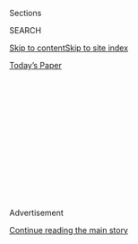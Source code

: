 <div id="app">

<div>

<div>

<div>

<div class="NYTAppHideMasthead css-1q2w90k e1suatyy0">

<div class="section css-ui9rw0 e1suatyy2">

<div class="css-eph4ug er09x8g0">

<div class="css-6n7j50">

</div>

<span class="css-1dv1kvn">Sections</span>

<div class="css-10488qs">

<span class="css-1dv1kvn">SEARCH</span>

</div>

[Skip to content](#site-content)[Skip to site
index](#site-index)

</div>

<div class="css-10698na e1huz5gh0">

</div>

</div>

<div id="masthead-bar-one" class="section hasLinks css-15hmgas e1csuq9d3">

<div class="css-uqyvli e1csuq9d0">

</div>

<div class="css-1uqjmks e1csuq9d1">

</div>

<div class="css-9e9ivx">

[](https://myaccount.nytimes.com/auth/login?response_type=cookie&client_id=vi)

</div>

<div class="css-1bvtpon e1csuq9d2">

[Today’s
Paper](https://www.nytimes.com/section/todayspaper)

</div>

</div>

</div>

</div>

<div data-aria-hidden="false">

<div id="site-content" data-role="main">

<div>

<div class="css-1aor85t" style="opacity:0.000000001;z-index:-1;visibility:hidden">

<div class="css-1hqnpie">

<div class="css-epjblv">

<span class="css-17xtcya">[Opinion](/section/opinion)</span><span class="css-x15j1o">|</span><span class="css-fwqvlz">Por
que os brasileiros deveriam ter medo do gabinete do
ódio</span>

</div>

<div class="css-k008qs">

<div class="css-1iwv8en">

<span class="css-18z7m18"></span>

<div>

</div>

</div>

<span class="css-1n6z4y">https://nyti.ms/2XmiUWk</span>

<div class="css-1705lsu">

<div class="css-4xjgmj">

<div class="css-4skfbu" data-role="toolbar" data-aria-label="Social Media Share buttons, Save button, and Comments Panel with current comment count" data-testid="share-tools">

  - 
  - 
  - 
  - 
    
    <div class="css-6n7j50">
    
    </div>

  - 

</div>

</div>

</div>

</div>

</div>

</div>

<div id="NYT_TOP_BANNER_REGION" class="css-13pd83m">

</div>

<div id="top-wrapper" class="css-1sy8kpn">

<div id="top-slug" class="css-l9onyx">

Advertisement

</div>

[Continue reading the main
story](#after-top)

<div class="ad top-wrapper" style="text-align:center;height:100%;display:block;min-height:250px">

<div id="top" class="place-ad" data-position="top" data-size-key="top">

</div>

</div>

<div id="after-top">

</div>

</div>

<div>

<div class="css-v5btjw etb61u70">

<div class="css-v05ibm etb61u71">

[Opinion](/section/opinion)

</div>

</div>

<div id="sponsor-wrapper" class="css-1hyfx7x">

<div id="sponsor-slug" class="css-19vbshk">

Supported by

</div>

[Continue reading the main
story](#after-sponsor)

<div id="sponsor" class="ad sponsor-wrapper" style="text-align:center;height:100%;display:block">

</div>

<div id="after-sponsor">

</div>

</div>

<div class="css-186x18t">

</div>

<div class="css-1vkm6nb ehdk2mb0">

# Por que os brasileiros deveriam ter medo do gabinete do ódio

</div>

O presidente Jair Bolsonaro e seus aliados têm espalhado o ódio online
contra as instituições que protegem a democracia. Agora, essa cólera
está transbordando para as ruas.

<div class="css-18e8msd">

<div class="css-vp77d3 epjyd6m0">

<div class="css-1baulvz">

Por <span class="css-1baulvz last-byline" itemprop="name">Patrícia
Campos Mello</span>

<div class="css-8atqhb">

Campos Mello é uma jornalista brasileira.

</div>

</div>

</div>

  - Aug. 4,
    2020

  - 
    
    <div class="css-4xjgmj">
    
    <div class="css-d8bdto" data-role="toolbar" data-aria-label="Social Media Share buttons, Save button, and Comments Panel with current comment count" data-testid="share-tools">
    
      - 
      - 
      - 
      - 
        
        <div class="css-6n7j50">
        
        </div>
    
      - 
    
    </div>
    
    </div>

</div>

<div class="css-79elbk" data-testid="photoviewer-wrapper">

<div class="css-z3e15g" data-testid="photoviewer-wrapper-hidden">

</div>

<div class="css-1a48zt4 ehw59r15" data-testid="photoviewer-children">

![<span class="css-cnj6d5 e1z0qqy90" itemprop="copyrightHolder"><span class="css-1ly73wi e1tej78p0">Credit...</span><span><span>Daniel
Zender</span></span></span>](https://static01.nyt.com/images/2020/08/05/opinion/05campos/04campos-articleLarge.jpg?quality=75&auto=webp&disable=upscale)

</div>

</div>

<div class="css-mdjrty">

[Read in
English](https://www.nytimes.com/2020/08/04/opinion/bolsonaro-office-of-hate-brazil.html "Read in English")[Leer
en
español](https://www.nytimes.com/es/2020/08/04/espanol/opinion/bolsonaro-oficina-odio-brasil.html "Read in Spanish")

</div>

</div>

<div class="section meteredContent css-1r7ky0e" name="articleBody" itemprop="articleBody">

<div class="css-1fanzo5 StoryBodyCompanionColumn">

<div class="css-53u6y8">

SÃO PAULO — Em 13 de junho, integrantes do “300 do Brasil”, uma milícia
de extrema direita formada por apoiadores do presidente Jair Bolsonaro,
[atiraram fogos de artifício em direção ao prédio do Supremo Tribunal
Federal em
Brasília](https://www1.folha.uol.com.br/poder/2020/05/sara-winter-xinga-moraes-diz-querer-trocar-socos-com-ele-e-promete-inferniza-lo.shtml),
simulando um bombardeio. “Se preparem, Supremo dos bandidos…bando de
bandidos, vocês estão levando o país para o caos, para o comunismo”,
disse um dos líderes, que [transmitiu o protesto ao vivo em um
vídeo](https://www.metropoles.com/brasil/video-bolsonaristas-lancam-fogos-de-artificio-em-predio-do-stf).
“Acabou, porra”, disse um dos manifestantes, [ecoando as palavras usadas
por Bolsonaro](https://www.youtube.com/watch?v=I2bZoC8FHJI) ao condenar
a investigação do Supremo contra alguns dos apoiadores do presidente,
envolvidos em campanhas de desinformação e ameaças contra os ministros
do STF.

De onde veio esse ódio contra o mais alto tribunal do Brasil?

Durante os meses que antecederam o incidente com os fogos, milhares de
contas nas redes sociais, muitas delas falsas, ligadas a apoiadores de
Bolsonaro ou a blogueiros de extrema direita, vinham postando
obscenidades e [ameaças contra os ministros do
Supremo](https://www1.folha.uol.com.br/poder/2020/05/sara-winter-xinga-moraes-diz-querer-trocar-socos-com-ele-e-promete-inferniza-lo.shtml).
Alguns apoiadores do presidente até falaram em matar e [esquartejar
ministros e seus
familiares](https://g1.globo.com/politica/noticia/2020/06/17/moraes-vota-pela-legalidade-e-continuidade-do-inquerito-das-fake-news.ghtml).
Era só uma questão de tempo até essa animosidade transbordar para as
ruas.

Esse ambiente tóxico tem sido estimulado pelo que os brasileiros chamam
de “gabinete do ódio”. Trata-se de um gabinete de assessores de
Bolsonaro, que apoiam uma rede de blogs bolsonaristas e perfis em redes
sociais que espalham desinformação e ataques contra jornalistas,
políticos, artistas e veículos de imprensa críticos ao presidente. O
gabinete do ódio não é oficial, nem tem um orçamento específico, mas é
bancado com dinheiro público. Não está claro quantas pessoas trabalham
na operação, e nem se sabe quem são todos os envolvidos. Na realidade,
Bolsonaro e seus aliados negam que exista um gabinete do ódio. Mas o
fato é que as sementes do ódio e do sectarismo que vêm sendo espalhadas
são uma ameaça à nossa democracia.

</div>

</div>

<div class="css-1fanzo5 StoryBodyCompanionColumn">

<div class="css-53u6y8">

O governo Bolsonaro enfrenta atualmente três investigações diretamente
ligadas a essa máquina do ódio. O Supremo Tribunal Federal está
investigando ataques contra seus ministros, financiados por empresários
e disseminado pela rede bolsonarista. Outro inquérito do Supremo examina
o financiamento dos atos antidemocráticos, protestos pedindo o
fechamento do Congresso e intervenção no Judiciário. Quatro ações correm
no Tribunal Superior Eleitoral investigando o uso de disparos em massa
de WhatsApp na tentativa de influenciar a campanha eleitoral de 2018,
que teriam sido financiados por empresários.

</div>

</div>

<div class="css-79elbk" data-testid="photoviewer-wrapper">

<div class="css-z3e15g" data-testid="photoviewer-wrapper-hidden">

</div>

<div class="css-1a48zt4 ehw59r15" data-testid="photoviewer-children">

![<span class="css-16f3y1r e13ogyst0" data-aria-hidden="true">Um
protesto em
Brasília</span><span class="css-cnj6d5 e1z0qqy90" itemprop="copyrightHolder"><span class="css-1ly73wi e1tej78p0">Credit...</span><span>Andressa
Anholete/Getty
Images</span></span>](https://static01.nyt.com/images/2020/08/05/opinion/04campos-PORT-2/04Campos2-articleLarge.jpg?quality=75&auto=webp&disable=upscale)

</div>

</div>

<div class="css-1fanzo5 StoryBodyCompanionColumn">

<div class="css-53u6y8">

Em 8 de julho, o Facebook [removeu inúmeras
contas](https://www1.folha.uol.com.br/poder/2020/07/facebook-remove-contas-falsas-ligadas-aos-bolsonaros-e-ao-gabinete-da-presidencia.shtml),
algumas usadas por um funcionário de Bolsonaro e por seus filhos.
Algumas estavam registradas no nome de [Tércio Arnaud
Tomaz](https://elpais.com/internacional/2020-07-10/facebook-rompe-la-oficina-del-odio-una-red-de-88-cuentas-de-apoyo-a-jair-bolsonaro.html),
assessor de Bolsonaro que é apontado como um dos líderes do [chamado
gabinete do ódio](https://apnews.com/0c58cccec2004bf250c8dab38172cbc9).

Infelizmente, eu conheço bem essa máquina do ódio. Nos últimos dois
anos, venho cobrindo o uso da desinformação na política. E acabei me
tornando um dos alvos dessas campanhas desde 2018, quando revelei no
jornal Folha de S.Paulo que empresários estavam pagando pelo envio de
milhões de mensagens por WhatsApp para influenciar a eleição
presidencial daquele ano.

Como resultado, tenho enfrentado uma campanha violenta de ameaças e
ataques pessoais. Trolls e até políticos têm compartilhado memes onde
meu rosto aparece em montagens pornográficas, e se referem a mim como
prostituta. Recebi mensagens de pessoas dizendo que eu deveria ser
estuprada. Estou processando o presidente Bolsonaro; seu filho, o
deputado federal Eduardo Bolsonaro, e um blogueiro bolsonarista [por
danos
morais](http://www.fundamedios.us/incidentes/patriciacampos-demanda-jairbolsonaro-ofensas-periodista/),
por dizerem ou insinuarem que eu ofereço sexo em troca de reportagens
exclusivas.

Não sou a única. Muitas jornalistas têm sido vítimas de ataques
misóginos no Brasil. A imprensa, ao lado do judiciário e do Congresso,
é uma das últimas barreiras contendo medidas autoritárias do
presidente. Mas não sei quanto tempo conseguiremos resistir às pressões
de Bolsonaro e seus apoiadores. A retórica e as ações cada vez mais
agressivas do presidente, seus filhos e aliados funcionam como um sinal
verde para que milícias bolsonaristas partam das palavras para as vias
de fato.

</div>

</div>

<div class="css-1fanzo5 StoryBodyCompanionColumn">

<div class="css-53u6y8">

Em 25 de maio, jornalistas que cobrem as coletivas improvisadas de
Bolsonaro no palácio do Alvorada mais uma vez foram submetidos a uma
chuva de xingamentos dos apoiadores do presidente. [Vídeo daquele dia
mostra](https://twitter.com/folha/status/1264913877399212034) os
repórteres sendo chamados de “cambada de safados” e “mídia comprada”.
“Escória\! Lixos\! Ratos\! Ratazanas\! Bolsonaro até 2050\! Imprensa
podre\!
Comunistas\!”.

</div>

</div>

<div class="css-79elbk" data-testid="photoviewer-wrapper">

<div class="css-z3e15g" data-testid="photoviewer-wrapper-hidden">

</div>

<div class="css-1a48zt4 ehw59r15" data-testid="photoviewer-children">

<div class="css-1xdhyk6 erfvjey0">

<span class="css-1ly73wi e1tej78p0">Image</span>

<div class="css-zjzyr8">

<div data-testid="lazyimage-container" style="height:257.77777777777777px">

</div>

</div>

</div>

<span class="css-16f3y1r e13ogyst0" data-aria-hidden="true">Apoiadores
do presidente do Brasil, Jair Bolsonaro, em
Brasília.</span><span class="css-cnj6d5 e1z0qqy90" itemprop="copyrightHolder"><span class="css-1ly73wi e1tej78p0">Credit...</span><span>Eraldo
Peres/Associated Press</span></span>

</div>

</div>

<div class="css-1fanzo5 StoryBodyCompanionColumn">

<div class="css-53u6y8">

Jornalistas estão longe de serem os únicos alvos. Ao longo do último
ano, a máquina do ódio vem colocando os brasileiros uns contra os
outros, e contra aqueles que têm funcionado como freios e contrapesos
para os arroubos autoritários de Bolsonaro. Essa máquina vem corroendo a
confiança das pessoas nas instituições concebidas justamente para
protegê-las.

Esse grupo disseminador de ódio está por trás de uma campanha de
difamação que acusava o ex-juiz Sergio Moro, que [liderou a
LavaJato](https://www.nytimes.com/2017/09/18/opinion/brazil-corruption-car-wash.html?searchResultPosition=1)
e foi ministro da justiça de Bolsonaro, de ser “traidor” e “comunista”.
Moro pediu demissão em abril, [acusando Bolsonaro de tentar interferir
na Polícia
Federal](https://www.nytimes.com/2017/09/18/opinion/brazil-corruption-car-wash.html?searchResultPosition=1),
que investigava um dos filhos de Bolsonaro e alguns aliados. Logo depois
de ele deixar o cargo, contas falsas inundaram as redes sociais com
memes atacando Moro.

Com a disseminação do coronavírus, fake news e [curas supostamente
milagrosas](https://www.bbc.com/news/53361876) começaram a proliferar
nas redes sociais, muitas vezes compartilhadas por legisladores com
centenas de milhares de seguidores. Bolsonaro tem [sabotado as medidas
de distanciamento
social](https://www.hrw.org/news/2020/04/10/brazil-bolsonaro-sabotages-anti-covid-19-efforts)
implementadas por governadores, e contas ligadas a assessores como
Tércio Arnaud [divulgaram que a reação à Covid-19 era
exagerada](https://www.bbc.com/portuguese/brasil-53353594) e que a
cloroquina, [alardeada por Bolsonaro como uma cura para o
coronavírus](https://www.nytimes.com/2020/06/13/world/americas/virus-brazil-bolsonaro-chloroquine.html),
consegue matar o vírus.

Em abril, o governo começou a divulgar no
[Twitter](https://twitter.com/secomvc/status/1257836970518200323) e
[Facebook](https://www.facebook.com/minsaude/posts/3549590468392877) o
que chama de “Placar da Vida”, que enumera apenas o número de pacientes
que se recuperaram da Covid-19. Depois, em junho, o Ministério da Saúde
deixou de divulgar o número acumulado de casos e mortes, e mostrava
apenas os registrados nas últimas 24 horas, além de mudar a maneira de
contabilizar. O [STF determinou que o governo tinha de voltar a publicar
os
dados](https://www.nytimes.com/2020/06/19/world/coronavirus-live-updates.html)
de forma integral.

Agendas políticas, no entanto, não conseguem demover o coronavírus. A
[“gripezinha”](https://www.cnn.com/2020/05/23/americas/brazil-coronavirus-hospitals-intl/index.html)
– termo que Bolsonaro usou para se referir à doença que foi contraída
por ele e sua mulher em julho – [já matou mais de 92 mil
brasileiros](https://www.nytimes.com/interactive/2020/world/americas/brazil-coronavirus-cases.html).
Trata-se do país com o segundo maior número de mortes pela doença.

</div>

</div>

<div class="css-1fanzo5 StoryBodyCompanionColumn">

<div class="css-53u6y8">

Com as campanhas de difamação e a manipulação de informações, o objetivo
da máquina do ódio é muito mais nefasto – é enfraquecer as instituições
democráticas do Brasil. Investigações da Procuradoria Geral da República
apontam que alguns legisladores bolsonaristas usaram a cota parlamentar,
dinheiro público, para promover pelas redes sociais protestos contra o
Supremo Tribunal Federal e a favor de intervenção militar.

Esse tipo de incitamento tem como objetivo convencer apoiadores de que
os ministros do Supremo são ditadores, e que o Congresso e a mídia são
golpistas e impedem o presidente de governar. Dessa maneira, o governo
pode estar preparando o terreno para justificar uma intervenção militar.
E em uma democracia jovem como a brasileira, as instituições podem ser
mais frágeis do que aparentam.

Apesar de ter sido eleito democraticamente, Bolsonaro já declarou
repetidamente sua admiração pela ditadura militar que vigorou no Brasil
entre 1964 e 1985. Muito antes de se candidatar à presidência,
[Bolsonaro disse que só uma guerra civil
faria](https://www.youtube.com/watch?v=qIDyw9QKIvw&t=577s) o trabalho
que o regime militar não havia feito e afirmou que fecharia o Congresso
se fosse presidente. Durante a campanha eleitoral de 2018, [seus filhos
e apoiadores usaram camisetas estampadas com o rosto do coronel Carlos
Alberto Brilhante
Ustra](https://congressoemfoco.uol.com.br/especial/noticias/fas-usam-imagem-de-torturador-para-promover-bolsonaro/),
condenado pela Justiça como um dos maiores torturadores da ditadura —
uma figura celebrada pelo presidente.

Bolsonaro tem tentado implementar essa visão. Para contornar o
Congresso, ele assinou um número recorde de medidas provisórias que
reduziam a independência das universidades, que ele considera antros de
comunistas, restringir acesso à informação, enfraquecer sindicatos e
jornais. Ele também ameaçou desobedecer ordens
judiciais.

</div>

</div>

<div class="css-79elbk" data-testid="photoviewer-wrapper">

<div class="css-z3e15g" data-testid="photoviewer-wrapper-hidden">

</div>

<div class="css-1a48zt4 ehw59r15" data-testid="photoviewer-children">

<div class="css-1xdhyk6 erfvjey0">

<span class="css-1ly73wi e1tej78p0">Image</span>

<div class="css-zjzyr8">

<div data-testid="lazyimage-container" style="height:257.77777777777777px">

</div>

</div>

</div>

<span class="css-16f3y1r e13ogyst0" data-aria-hidden="true">Um
manifestante em Rio de
Janeiro.</span><span class="css-cnj6d5 e1z0qqy90" itemprop="copyrightHolder"><span class="css-1ly73wi e1tej78p0">Credit...</span><span>Bruna
Prado/Getty Images</span></span>

</div>

</div>

<div class="css-1fanzo5 StoryBodyCompanionColumn">

<div class="css-53u6y8">

O presidente afirmou que seu objetivo era armar toda a população, para
que as pessoas pudessem se defender da “ditadura” dos governadores e do
Supremo. “Eu quero todo mundo armado\! Que o povo armado jamais será
escravizado”, disse o presidente em uma reunião ministerial em maio.
Depois da reunião, ele assinou um decreto que facilitou a importação de
armas e aumentou a quantidade de munição que as pessoas podem comprar
por ano. Em qualquer democracia, isso seria considerado um chamado à
insurreição.

O presidente e seus aliados adorariam silenciar aqueles que tentam
investigar as facetas obscuras de seu governo.

</div>

</div>

<div class="css-1fanzo5 StoryBodyCompanionColumn">

<div class="css-53u6y8">

No último ano, o objetivo do gabinete do ódio tem ficado cada vez mais
claro: fazer os brasileiros se voltarem contra aqueles que têm servido
de freios e contrapesos às medidas autoritárias de Bolsonaro.

Ataques como o ocorrido contra o Supremo e como a recente agressão
contra um fotojornalista em um protesto contra o Congresso são uma
amostra de que a máquina do ódio tem sido, de certa maneira, bem
sucedida em seu chamado à insurreição.

Na última quarta-feira, dois homens acompanhados de um carro de som
foram até a entrada [do condomínio onde mora Felipe
Neto](https://esportes.yahoo.com/noticias/aliados-jair-bolsonaro-atacam-casa-felipe-neto-010129218.html)
e o acusaram de destruir “a instituição mais importante de todas, que é
a família”, em uma tentativa de intimidação ao famoso youtuber. Um dos
homens que ameaçou Felipe Neto havia participado do ataque com fogos de
artifício contra o prédio do Supremo em Brasília. Alguns dias antes,
esta seção havia veiculado um vídeo em que Felipe Neto chamava a
Bolsonaro [“o pior presidente da
pandemia”.](https://www.nytimes.com/2020/07/15/opinion/coronavirus-covid-brazil-bolsonaro.html)
O ataque é mais um exemplo de que, cada vez mais, o fel propagado pela
máquina do ódio está se espalhando para além da internet.

</div>

</div>

![<span class="css-16f3y1r e13ogyst0">Just ask
Brazilians.</span>](https://static01.nyt.com/images/2020/07/16/autossell/15op-brazil-thumb-print/15op-brazil-thumb-videoSixteenByNineJumbo1600.jpg)

<div class="css-1fanzo5 StoryBodyCompanionColumn">

<div class="css-53u6y8">

Bolsonaro e seus aliados adorariam nos intimidar e silenciar. Mas para
que haja esperança de que nossa democracia vai resistir, precisamos nos
manter vigilantes e garantir que o governo seja responsabilizado por
suas ações. Não apenas as vidas de brasileiros estão em jogo, mas as
próprias instituições – Congresso, Judiciário, mundo acadêmico e a
imprensa – que, por enquanto, têm conseguido brecar a ascensão do
autoritarismo.

Patrícia Campos Mello é jornalista do jornal brasileiro Folha de S.Paulo
e autora da “Máquina do Ódio”, sobre campanhas de desinformação e
Bolsonaro.

</div>

</div>

</div>

<div>

</div>

<div>

</div>

<div>

</div>

<div>

<div id="bottom-wrapper" class="css-1ede5it">

<div id="bottom-slug" class="css-l9onyx">

Advertisement

</div>

[Continue reading the main
story](#after-bottom)

<div id="bottom" class="ad bottom-wrapper" style="text-align:center;height:100%;display:block;min-height:90px">

</div>

<div id="after-bottom">

</div>

</div>

</div>

</div>

</div>

## Site Index

<div>

</div>

## Site Information Navigation

  - [© <span>2020</span> <span>The New York Times
    Company</span>](https://help.nytimes.com/hc/en-us/articles/115014792127-Copyright-notice)

<!-- end list -->

  - [NYTCo](https://www.nytco.com/)
  - [Contact
    Us](https://help.nytimes.com/hc/en-us/articles/115015385887-Contact-Us)
  - [Work with us](https://www.nytco.com/careers/)
  - [Advertise](https://nytmediakit.com/)
  - [T Brand Studio](http://www.tbrandstudio.com/)
  - [Your Ad
    Choices](https://www.nytimes.com/privacy/cookie-policy#how-do-i-manage-trackers)
  - [Privacy](https://www.nytimes.com/privacy)
  - [Terms of
    Service](https://help.nytimes.com/hc/en-us/articles/115014893428-Terms-of-service)
  - [Terms of
    Sale](https://help.nytimes.com/hc/en-us/articles/115014893968-Terms-of-sale)
  - [Site
    Map](https://spiderbites.nytimes.com)
  - [Help](https://help.nytimes.com/hc/en-us)
  - [Subscriptions](https://www.nytimes.com/subscription?campaignId=37WXW)

</div>

</div>

</div>

</div>
